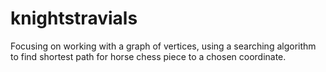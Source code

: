 # knightstravials
Focusing on working with a graph of vertices, using a searching algorithm to find shortest path for horse chess piece to a chosen coordinate. 
